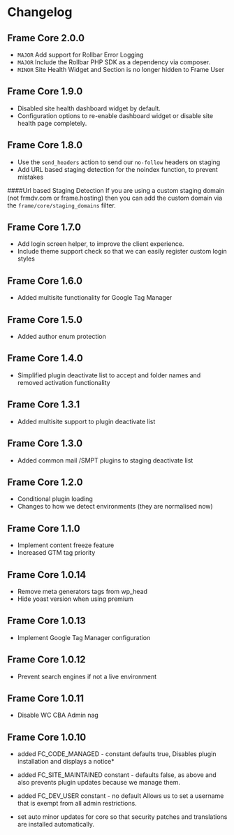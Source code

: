 # Changelog

## Frame Core 2.0.0
- `MAJOR` Add support for Rollbar Error Logging
- `MAJOR` Include the Rollbar PHP SDK as a dependency via composer.
- `MINOR` Site Health Widget and Section is no longer hidden to Frame User

## Frame Core 1.9.0
- Disabled site health dashboard widget by default.
- Configuration options to re-enable dashboard widget or disable site health page completely.

## Frame Core 1.8.0
- Use the `send_headers` action to send our `no-follow` headers on staging
- Add URL based staging detection for the noindex function, to prevent mistakes

####Url based Staging Detection
If you are using a custom staging domain (not frmdv.com or frame.hosting) then you can add the custom domain via the `frame/core/staging_domains` filter.

## Frame Core 1.7.0
- Add login screen helper, to improve the client experience.
- Include theme support check so that we can easily register custom login styles

## Frame Core 1.6.0
- Added multisite functionality for Google Tag Manager

## Frame Core 1.5.0
- Added author enum protection

## Frame Core 1.4.0
- Simplified plugin deactivate list to accept and folder names and removed activation functionality

## Frame Core 1.3.1
- Added multisite support to plugin deactivate list

## Frame Core 1.3.0
- Added common mail /SMPT plugins to staging deactivate list

## Frame Core 1.2.0
- Conditional plugin loading
- Changes to how we detect environments (they are normalised now)


## Frame Core 1.1.0

- Implement content freeze feature
- Increased GTM tag priority

## Frame Core 1.0.14

- Remove meta generators tags from wp_head
- Hide yoast version when using premium

## Frame Core 1.0.13

- Implement Google Tag Manager configuration

## Frame Core 1.0.12

- Prevent search engines if not a live environment

## Frame Core 1.0.11

- Disable WC CBA Admin nag

## Frame Core 1.0.10

- added FC_CODE_MANAGED - constant defaults true, Disables plugin installation and displays a notice*

- added FC_SITE_MAINTAINED constant - defaults false, as above and also prevents plugin updates because we manage them.

- added FC_DEV_USER constant - no default Allows us to set a username that is exempt from all admin restrictions.

- set auto minor updates for core so that security patches and translations are installed automatically.

